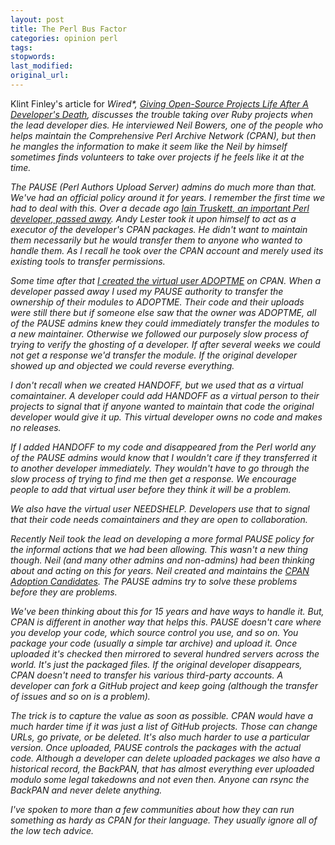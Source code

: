 ```yaml
---
layout: post
title: The Perl Bus Factor
categories: opinion perl
tags:
stopwords:
last_modified:
original_url:
---
```



Klint Finley's article for *Wired*<i>*, [Giving Open-Source Projects Life After A Developer's Death](https://www.wired.com/story/giving-open-source-projects-life-after-a-developers-death/), discusses the trouble taking over Ruby projects when the lead developer dies. He interviewed Neil Bowers, one of the people who helps maintain the Comprehensive Perl Archive Network (CPAN), but then he mangles the information to make it seem like the Neil by himself sometimes finds volunteers to take over projects if he feels like it at the time.

The PAUSE (Perl Authors Upload Server) admins do much more than that. We've had an official policy around it for years. I remember the first time we had to deal with this. Over a decade ago [Iain Truskett, an important Perl developer, passed away](http://archive.oreilly.com/pub/post/perl_loses_contributor_and_col.html). Andy Lester took it upon himself to act as a executor of the developer's CPAN packages. He didn't want to maintain them necessarily but he would transfer them to anyone who wanted to handle them. As I recall he took over the CPAN account and merely used its existing tools to transfer permissions.

Some time after that [I created the virtual user ADOPTME](http://blogs.perl.org/users/brian_d_foy/2013/02/mark-your-modules-as-adoptable-if-you-dont-want-them.html) on CPAN. When a developer passed away I used my PAUSE authority to transfer the ownership of their modules to ADOPTME. Their code and their uploads were still there but if someone else saw that the owner was ADOPTME, all of the PAUSE admins knew they could immediately transfer the modules to a new maintainer. Otherwise we followed our purposely slow process of trying to verify the ghosting of a developer. If after several weeks we could not get a response we'd transfer the module. If the original developer showed up and objected we could reverse everything.

I don't recall when we created HANDOFF, but we used that as a virtual comaintainer. A developer could add HANDOFF as a virtual person to their projects to signal that if anyone wanted to maintain that code the original developer would give it up. This virtual developer owns no code and makes no releases.

If I added HANDOFF to my code and disappeared from the Perl world any of the PAUSE admins would know that I wouldn't care if they transferred it to another developer immediately. They wouldn't have to go through the slow process of trying to find me then get a response. We encourage people to add that virtual user before they think it will be a problem.

We also have the virtual user NEEDSHELP. Developers use that to signal that their code needs comaintainers and they are open to collaboration.

Recently Neil took the lead on developing a more formal PAUSE policy for the informal actions that we had been allowing. This wasn't a new thing though. Neil (and many other admins and non-admins) had been thinking about and acting on this for years. Neil created and maintains the [CPAN Adoption Candidates](https://neilb.org/adoption/). The PAUSE admins try to solve these problems before they are problems.

We've been thinking about this for 15 years and have ways to handle it. But, CPAN is different in another way that helps this. PAUSE doesn't care where you develop your code, which source control you use, and so on. You package your code (usually a simple tar archive) and upload it. Once uploaded it's checked then mirrored to several hundred servers across the world. It's just the packaged files. If the original developer disappears, CPAN doesn't need to transfer his various third-party accounts. A developer can fork a GitHub project and keep going (although the transfer of issues and so on is a problem).

The trick is to capture the value as soon as possible. CPAN would have a much harder time if it was just a list of GitHub projects. Those can change URLs, go private, or be deleted. It's also much harder to use a particular version. Once uploaded, PAUSE controls the packages with the actual code. Although a developer can delete uploaded packages we also have a historical record, the BackPAN, that has almost everything ever uploaded modulo some legal takedowns and not even then. Anyone can rsync the BackPAN and never delete anything.

I've spoken to more than a few communities about how they can run something as hardy as CPAN for their language. They usually ignore all of the low tech advice.

